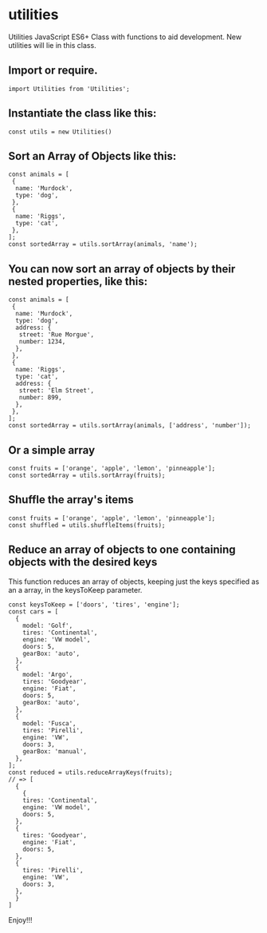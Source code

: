 # utilities
Utilities JavaScript ES6+ Class with functions to aid development. New utilities will lie in this class.

## Import or require.
```
import Utilities from 'Utilities';
```

## Instantiate the class like this:
```
const utils = new Utilities()
```

## Sort an Array of Objects like this:
```
const animals = [
 {
  name: 'Murdock',
  type: 'dog',
 },
 {
  name: 'Riggs',
  type: 'cat',
 },
];
const sortedArray = utils.sortArray(animals, 'name');
```

## You can now sort an array of objects by their nested properties, like this:
```
const animals = [
 {
  name: 'Murdock',
  type: 'dog',
  address: {
   street: 'Rue Morgue',
   number: 1234,
  },
 },
 {
  name: 'Riggs',
  type: 'cat',
  address: {
   street: 'Elm Street',
   number: 899,
  },
 },
];
const sortedArray = utils.sortArray(animals, ['address', 'number']);
```

## Or a simple array
```
const fruits = ['orange', 'apple', 'lemon', 'pinneapple'];
const sortedArray = utils.sortArray(fruits);
```

## Shuffle the array's items
```
const fruits = ['orange', 'apple', 'lemon', 'pinneapple'];
const shuffled = utils.shuffleItems(fruits);
```

## Reduce an array of objects to one containing objects with the desired keys
This function reduces an array of objects, keeping just the keys specified as an a array, in the keysToKeep parameter.
```
const keysToKeep = ['doors', 'tires', 'engine'];
const cars = [
  {
    model: 'Golf',
    tires: 'Continental',
    engine: 'VW model',
    doors: 5,
    gearBox: 'auto',
  },
  {
    model: 'Argo',
    tires: 'Goodyear',
    engine: 'Fiat',
    doors: 5,
    gearBox: 'auto',
  },
  {
    model: 'Fusca',
    tires: 'Pirelli',
    engine: 'VW',
    doors: 3,
    gearBox: 'manual',
  },
];
const reduced = utils.reduceArrayKeys(fruits);
// => [
  {
    {
    tires: 'Continental',
    engine: 'VW model',
    doors: 5,
  },
  {
    tires: 'Goodyear',
    engine: 'Fiat',
    doors: 5,
  },
  {
    tires: 'Pirelli',
    engine: 'VW',
    doors: 3,
  },
  }
]
```

Enjoy!!!
